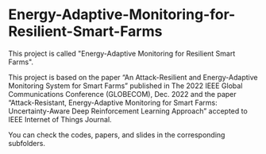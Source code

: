 # Energy-Adaptive-Monitoring-for-Resilient-Smart-Farms
This project is called "Energy-Adaptive Monitoring for Resilient Smart Farms".

This project is based on the paper “An Attack-Resilient and Energy-Adaptive Monitoring System for Smart Farms” published in The 2022 IEEE Global Communications Conference (GLOBECOM), Dec. 2022 and the paper “Attack-Resistant, Energy-Adaptive Monitoring for Smart Farms: Uncertainty-Aware Deep Reinforcement Learning Approach” accepted to IEEE Internet of Things Journal.

You can check the codes, papers, and slides in the corresponding subfolders.
